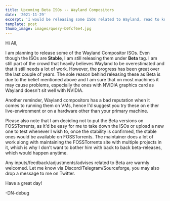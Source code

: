 ```yaml
---
title: Upcoming Beta ISOs -- Wayland Compositors
date: '2021-11-29'
excerpt: 'I would be releasing some ISOs related to Wayland, read to know more!'
template: post
thumb_image: images/query-b0fcf6e4.jpg
---
```

Hi All,

I am planning to release some of the Wayland Compositor ISOs. Even though the ISOs are **Stable**, I am still releasing them under **Beta** tag. I am still part of the crowd that heavily believes Wayland to be overestimated and that it still needs a lot of work. However, the progress has been great over the last couple of years. The sole reason behind releasing these as Beta is due to the belief mentioned above and I am sure that on most machines it may cause problems, especially the ones with NVIDIA graphics card as Wayland doesn't sit well with NVIDIA.

Another reminder, Wayland compositors has a bad reputation when it comes to running them on VMs, hence I'd suggest you try these on either live-environment or on a hardware other than your primary machine.

Please also note that I am deciding not to put the Beta versions on FOSSTorrents, as it'd be easy for me to take down the ISOs or upload a new one to test whenever I wish to, once the stability is confirmed, the stable ones would be available on FOSSTorrents. The maintainer does a lot of work along with maintaining the FOSSTorrents site with multiple projects in it, which is why I don't want to bother him with back to back beta-releases, which would happen anytime.

Any inputs/feedback/adjustments/advises related to Beta are warmly welcomed. Let me know via Discord/Telegram/Sourceforge, you may also drop a message to me on Twitter.

Have a great day!

\-DN-debug
